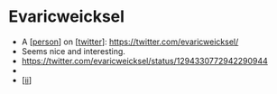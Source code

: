 # Evaricweicksel
- A [[person]] on [[twitter]]: https://twitter.com/evaricweicksel/
- Seems nice and interesting.
- https://twitter.com/evaricweicksel/status/1294330772942290944
- 
- [[ii]]

[//begin]: # "Autogenerated link references for markdown compatibility"
[person]: person.md "Person"
[twitter]: twitter.md "Twitter"
[ii]: ii.md "Ii"
[//end]: # "Autogenerated link references"